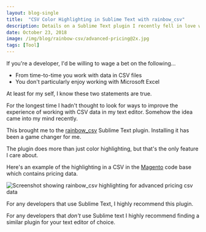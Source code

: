 ```yaml
---
layout: blog-single
title:  "CSV Color Highlighting in Sublime Text with rainbow_csv"
description: Details on a Sublime Text plugin I recently fell in love with which adds color highlighting to CSV files.
date: October 23, 2018
image: /img/blog/rainbow-csv/advanced-pricing@2x.jpg
tags: [Tool]
---
```


If you're a developer, I'd be willing to wage a bet on the following...

- From time-to-time you work with data in CSV files
- You don't particularly enjoy working with Microsoft Excel 

At least for my self, I know these two statements are true.

<!-- excerpt_separator -->

For the longest time I hadn't thought to look for ways to improve the experience of working with CSV data in my text editor. Somehow the idea came into my mind recently.

This brought me to the [rainbow_csv](https://github.com/mechatroner/sublime_rainbow_csv) Sublime Text plugin. Installing it has been a game changer for me.

The plugin does more than just color highlighting, but that's the only feature I care about.

Here's an example of the highlighting in a CSV in the [Magento](https://magento.com/) code base which contains pricing data.

<img
  class="rounded shadow"
  src="/img/blog/rainbow-csv/advanced-pricing@1x.jpg"
  srcset="/img/blog/rainbow-csv/advanced-pricing@1x.jpg 1x, /img/blog/rainbow-csv/advanced-pricing@2x.jpg 2x"
  alt="Screenshot showing rainbow_csv highlighting for advanced pricing csv data">

For any developers that use Sublime Text, I highly recommend this plugin.

For any developers that *don't* use Sublime text I highly recommend finding a similar plugin for your text editor of choice.
